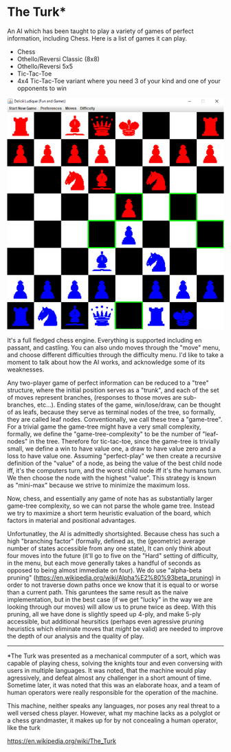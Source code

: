 # The Turk*

An AI which has been taught to play a variety of games of perfect information, including Chess. Here is a list of games it can play.

<ul>
<li>Chess</li>
<li>Othello/Reversi Classic (8x8)</li>
<li>Othello/Reversi 5x5</li>
<li>Tic-Tac-Toe</li>
<li>4x4 Tic-Tac-Toe variant where you need 3 of your kind and one of your opponents to win </li>
</ul>

![alt tag](https://github.com/rjhunjhunwala/AI/blob/master/Screenshot.gif)

It's a full fledged chess engine. Everything is supported including en passant, and castling. You can also undo moves through the "move" menu, and choose different difficulties through the difficulty menu. I'd like to take a moment to talk about how the AI works, and acknowledge some of its weaknesses.

Any two-player game of perfect information can be reduced to a "tree" structure, where the initial position serves as a "trunk", and each of the set of moves represent branches, (responses to those moves are sub-branches, etc...). Ending states of the game, win/lose/draw, can be thought of as leafs, because they serve as terminal nodes of the tree, so formally, they are called leaf nodes. Conventionally, we call these tree a "game-tree". For a trivial game the game-tree might have a very small complexity, formally, we define the "game-tree-complexity" to be the number of "leaf-nodes" in the tree. Therefore for tic-tac-toe, since the game-tree is trivially small, we define a win to have value one, a draw to have value zero and a loss to have value one. Assuming "perfect-play" we then create a recursive definition of the "value" of a node, as being the value of the best child node iff, it's the computers turn, and the worst child node iff it's the humans turn. We then choose the node with the highest "value". This strategy is known as "mini-max" because we strive to minimize the maximum loss. 

Now, chess, and essentially any game of note has as substantially larger game-tree complexity, so we can not parse the whole game tree. Instead we try to maximize a short term heuristic evaluation of the board, which factors in material and positional advantages.

Unfortunatley, the AI is admittedly shortsighted. Because chess has such a high "branching factor" (formally, defined as, the (geometric) average number of states accessible from any one state), It can only think about four moves into the future (it'll go to five on the "Hard" setting of difficulty, in the menu, but each move generally takes a handful of seconds as opposed to being almost immediate on four). We do use "alpha-beta pruning" (https://en.wikipedia.org/wiki/Alpha%E2%80%93beta_pruning) in order to not traverse down paths once we know that it is equal to or worse than a current path. This garuntees the same result as the naive implementation, but in the best case (if we get "lucky" in the way we are looking through our moves) will allow us to prune twice as deep. With this pruning, all we have done is slightly speed up 4-ply, and make 5-ply accessible, but additional heursitics (perhaps even agressive pruning heuristics which eliminate moves that *might* be valid) are needed to improve the depth of our analysis and the quality of play.


<hr/>

*The Turk was presented as a mechanical commputer of a sort, which was capable of playing chess, solving the knights tour and even conversing with users in multiple languages. It was noted, that the machine would play agressively, and defeat almost any challenger in a short amount of time. Sometime later, it was noted that this was an elaborate hoax, and a team of human operators were really responsible for the operation of the machine. 

This machine, neither speaks any languages, nor poses any real threat to a well versed chess player. However, what my machine lacks as a polyglot or a chess grandmaster, it makes up for by not concealing a human operator, like the turk

https://en.wikipedia.org/wiki/The_Turk
